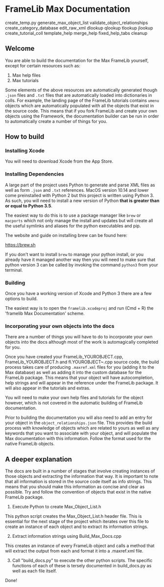 # FrameLib Max Documentation

create_temp.py
generate_max_object_list
validate_object_relationships
create_category_database
edit_raw_xml
dlookup
qlookup
tlookup
jlookup
create_tutorial_coll
template_help
merge_help
fixed_help_tabs
cleanup

## Welcome
You are able to build the documentation for the Max FrameLib yourself, except for certain resources such as:

1. Max help files
2. Max tutorials

Some elements of the above resources are automatically generated though `.json` files and `.txt` files that are automatically loaded into dictionaries in colls. For example, the landing page of the FrameLib tutorials contains `umenu` objects which are automatically populated with all the objects that exist in the source code. This means that if you fork FrameLib and create your own objects using the Framework, the documentation builder can be run in order to automatically create a number of things for you.

## How to build

### Installing Xcode

You will need to download Xcode from the App Store. 

### Installing Dependencies

A large part of the project uses Python to generate and parse XML files as well as form `.json` and `.txt` references. MacOS version 10.14 and lower come preinstalled with Python 2 but this project is written using Python 3. As such, you will need to install a new version of Python **that is greater than or equal to Python 3.5**. 

The easiest way to do this is to use a package manager like `brew` or `macports` which not only manage the install and updates but will create all the useful symlinks and aliases for the python executables and pip.

The website and guide on installing brew can be found here: 

https://brew.sh

If you don't want to install `brew` to manage your python install, or you already have it managed another way then you will need to make sure that python version 3 can be called by invoking the command `python3` from your terminal.

### Building

Once you have a working version of Xcode and Python 3 there are a few options to build.

The easiest way is to open the `framelib.xcodeproj` and run (Cmd + R) the 'framelib Max Documentation' scheme. 

### Incorporating your own objects into the docs

There are a number of things you will have to do to incorporate your own objects into the docs although most of the work is automagically completed for you.

Once you have created your FrameLib_YOUROBJECT.cpp, FrameLib_YOUROBJECT.h and fl.YOUROBJECT~.cpp source code, the build process takes care of producing `.maxref.xml` files for you (adding it to the Max database) as well as adding it into the custom database for the FrameLib package. This means that your object will have autocompletion, help strings and will appear in the reference under the FrameLib package. It will also appear in the tutorials and extras.

You will need to make your own help files and tutorials for the object however, which is not covered in the automatic building of FrameLib documentation.

Prior to building the documentation you will also need to add an entry for your object in the `object_relationships.json` file. This provides the build process with knowledge of objects which are related to yours as well as any keywords that you want to associate with your object, and will populate the Max documentation with this information. Follow the format used for the native FrameLib objects. 


## A deeper explanation

The docs are built in a number of stages that involve creating instances of those objects and extracting the information that way. It is important to note that all information is stored in the source code itself as info strings. This means that you should make this information as concise and clear as possible. Try and follow the convention of objects that exist in the native FrameLib package. 

1. Execute Python to create Max_Object_List.h

This python script creates the Max_Object_List.h header file. This is essential for the next stage of the project which iterates over this file to create an instance of each object and to extract its information strings.

2. Extract information strings using Build_Max_Docs.cpp

This creates an instance of every FrameLib object and calls a method that will extract the output from each and format it into a .maxref.xml file.

3. Call "build_docs.py" to execute the other python scripts. The specific functions of each of these is tersely documented in build_docs.py as well as each file itself.

Done!
